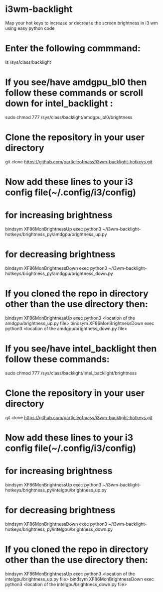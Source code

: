 # i3wm-backlight
Map your hot keys to increase or decrease the screen brightness in i3 wm using easy python code

# Enter the following commmand:
ls /sys/class/backlight

# If you see/have amdgpu_bl0 then follow these commands or scroll down for intel_backlight :
sudo chmod 777 /sys/class/backlight/amdgpu_bl0/brightness
# Clone the repository in your user directory
git clone https://github.com/particleofmass/i3wm-backlight-hotkeys.git
# Now add these lines to your i3 config file(~/.config/i3/config)
# for increasing brightness
bindsym XF86MonBrightnessUp exec python3 ~/i3wm-backlight-hotkeys/brightness_py/amdgpu/brightness_up.py
# for decreasing brightness
bindsym XF86MonBrightnessDown exec python3 ~/i3wm-backlight-hotkeys/brightness_py/amdgpu/brightness_down.py
# If you cloned the repo in directory other than the use directory then:
bindsym XF86MonBrightnessUp exec python3 <location of the amdgpu/brightness_up.py file>
bindsym XF86MonBrightnessDown exec python3 <location of the amdgpu/brightness_down.py file>


# If you see/have intel_backlight then follow these commands:
sudo chmod 777 /sys/class/backlight/intel_backlight/brightness
# Clone the repository in your user directory
git clone https://github.com/particleofmass/i3wm-backlight-hotkeys.git
# Now add these lines to your i3 config file(~/.config/i3/config)
# for increasing brightness
bindsym XF86MonBrightnessUp exec python3 ~/i3wm-backlight-hotkeys/brightness_py/intelgpu/brightness_up.py
# for decreasing brightness
bindsym XF86MonBrightnessDown exec python3 ~/i3wm-backlight-hotkeys/brightness_py/intelgpu/brightness_down.py
# If you cloned the repo in directory other than the use directory then:
bindsym XF86MonBrightnessUp exec python3 <location of the intelgpu/brightness_up.py file>
bindsym XF86MonBrightnessDown exec python3 <location of the intelgpu/brightness_down.py file>
